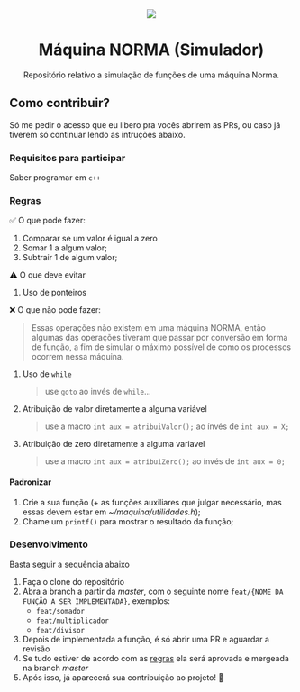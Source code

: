 <div align="center">
   <img src="https://encrypted-tbn0.gstatic.com/images?q=tbn:ANd9GcSSxMcAiWzQOeunKKcbxurFV5YaAW8_7q7ShDLRZsGsagHZt4yg_HK7L-bXAl19Rryr694&usqp=CAU" />
   <h1>Máquina NORMA (Simulador)</h1>
   
   <p>Repositório relativo a simulação de funções de uma máquina Norma.</p>
</div>

## Como contribuir?

Só me pedir o acesso que eu libero pra vocês abrirem as PRs, ou caso já tiverem só continuar lendo as intruções abaixo.

### Requisitos para participar

Saber programar em `c++`

### Regras

✅ O que pode fazer:

1. Comparar se um valor é igual a zero
2. Somar 1 a algum valor;
3. Subtrair 1 de algum valor;

⚠️ O que deve evitar

1. Uso de ponteiros

❌ O que não pode fazer:

> Essas operações não existem em uma máquina NORMA, então algumas das operações tiveram que passar por conversão em forma de função, a fim de simular o máximo possível de como os processos ocorrem nessa máquina.

1. Uso de `while`
   > use `goto` ao invés de `while`...
2. Atribuição de valor diretamente a alguma variável
   > use a macro `int aux = atribuiValor();` ao ínvés de `int aux = X;`
3. Atribuição de zero diretamente a alguma variavel
   > use a macro `int aux = atribuiZero();` ao ínvés de `int aux = 0;`

#### Padronizar

1. Crie a sua função (+ as funções auxiliares que julgar necessário, mas essas devem estar em _~/maquina/utilidades.h_);
2. Chame um `printf()` para mostrar o resultado da função;

### Desenvolvimento

Basta seguir a sequência abaixo

1. Faça o clone do repositório
2. Abra a branch a partir da _master_, com o seguinte nome `feat/{NOME DA FUNÇÃO A SER IMPLEMENTADA}`, exemplos:
   - `feat/somador`
   - `feat/multiplicador`
   - `feat/divisor`
3. Depois de implementada a função, é só abrir uma PR e aguardar a revisão
4. Se tudo estiver de acordo com as [regras](#regras) ela será aprovada e mergeada na branch _master_
5. Após isso, já aparecerá sua contribuição ao projeto! 🎉

